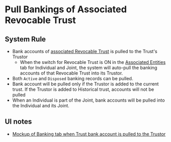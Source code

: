 # Pull Bankings of Associated Revocable Trust

## System Rule
- Bank accounts of [associated Revocable Trust]((../legal-entities/associated-entities.md)) is pulled to the Trust's Trustor
    - When the switch for Revocable Trust is ON in the [Associated Entities](../legal-entities/associated-entities.md) tab for Individual and Joint, the system will auto-pull the banking accounts of that Revocable Trust into its Trustor.
- Both `Active` and `Disposed` banking records can be pulled.
- Bank account will be pulled only if the Trustor is added to the current trust. If the Trustor is added to Historical trust, accounts will not be pulled
- When an Individual is part of the Joint, bank accounts will be pulled into the Individual and its Joint.

## UI notes
- [Mockup of Banking tab when Trust bank account is pulled to the Trustor](https://drive.google.com/file/d/12jL1qhMskkFu2YVs4WxMUvputVqv5kvH/view?usp=sharing)
